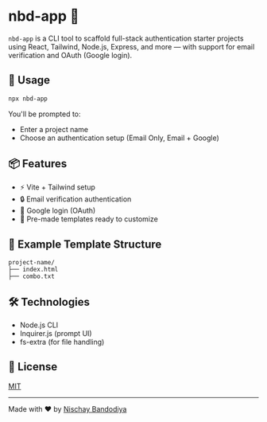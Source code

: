 # nbd-app 🧪

`nbd-app` is a CLI tool to scaffold full-stack authentication starter projects using React, Tailwind, Node.js, Express, and more — with support for email verification and OAuth (Google login).

## 🚀 Usage

```bash
npx nbd-app
```

You'll be prompted to:
- Enter a project name
- Choose an authentication setup (Email Only, Email + Google)

## 📦 Features
- ⚡ Vite + Tailwind setup
- 🔒 Email verification authentication
- 🔐 Google login (OAuth)
- 📁 Pre-made templates ready to customize

## 📁 Example Template Structure
```
project-name/
├── index.html
├── combo.txt
```

## 🛠 Technologies
- Node.js CLI
- Inquirer.js (prompt UI)
- fs-extra (for file handling)

## 📜 License
[MIT](./LICENSE)

---

Made with ❤️ by [Nischay Bandodiya](https://github.com/nischay)
